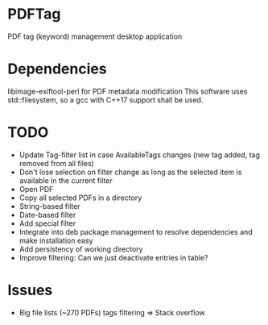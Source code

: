# PDFTag
PDF tag (keyword) management desktop application

# Dependencies
libimage-exiftool-perl for PDF metadata modification
This software uses std::filesystem, so a gcc with C++17 support shall be used.

# TODO
* Update Tag-filter list in case AvailableTags changes (new tag added, tag removed from all files)
* Don't lose selection on filter change as long as the selected item is available in the current filter
* Open PDF
* Copy all selected PDFs in a directory
* String-based filter
* Date-based filter
* Add special filter <untagged>
* Integrate into deb package management to resolve dependencies and make installation easy
* Add persistency of working directory
* Improve filtering: Can we just deactivate entries in table?

# Issues
* Big file lists (~270 PDFs) tags filtering => Stack overflow